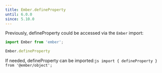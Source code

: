 ```yaml
---
title: Ember.defineProperty
until: 6.0.0
since: 5.10.0
---
```



Previously, defineProperty could be accessed via the `Ember` import:
```js
import Ember from 'ember';

Ember.defineProperty
```

 If needed, defineProperty can be imported:```js
import { defineProperty } from '@ember/object';```

